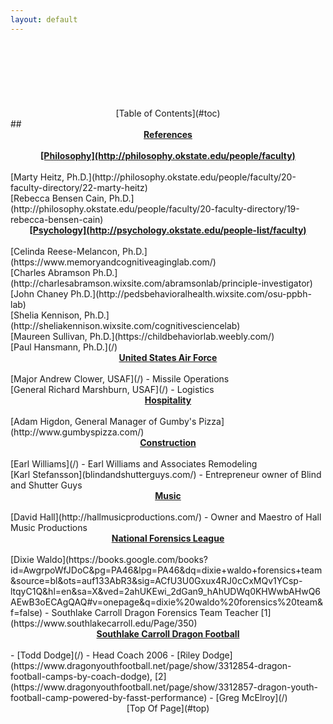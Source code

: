 ```yaml
---
layout: default
---
```

<header></header><br>
<div id="top">
<ul class="nav_menu"><br>
</div>
<center>[Table of Contents](#toc)<br></center>
<div id="refs">
</div>
<section>
## <u><b><center>References</b></u></center><br>
<center><b><u>[Philosophy](http://philosophy.okstate.edu/people/faculty)</b></u></center><br>
[Marty Heitz, Ph.D.](http://philosophy.okstate.edu/people/faculty/20-faculty-directory/22-marty-heitz)<br>
[Rebecca Bensen Cain, Ph.D.](http://philosophy.okstate.edu/people/faculty/20-faculty-directory/19-rebecca-bensen-cain)<br>

<center><b><u>[Psychology](http://psychology.okstate.edu/people-list/faculty)</b></u></center><br>
[Celinda Reese-Melancon, Ph.D.](https://www.memoryandcognitiveaginglab.com/)<br>
[Charles Abramson Ph.D.](http://charlesabramson.wixsite.com/abramsonlab/principle-investigator)<br>
[John Chaney Ph.D.](http://pedsbehavioralhealth.wixsite.com/osu-ppbh-lab)<br>
[Shelia Kennison, Ph.D.](http://sheliakennison.wixsite.com/cognitivesciencelab)<br>
[Maureen Sullivan, Ph.D.](https://childbehaviorlab.weebly.com/)<br>
[Paul Hansmann, Ph.D.](/)<br>

<center><b><u>United States Air Force</b></u></center><br>
[Major Andrew Clower, USAF](/) - Missile Operations<br>
[General Richard Marshburn, USAF](/) - Logistics<br>

<center><b><u>Hospitality</b></u></center><br>
[Adam Higdon, General Manager of Gumby's Pizza](http://www.gumbyspizza.com/)<br>

<center><b><u>Construction</u></b></u></center><br>
[Earl Williams](/) - Earl Williams and Associates Remodeling<br>
[Karl Stefansson](blindandshutterguys.com/) - Entrepreneur owner of Blind and Shutter Guys<br>

<center><b><u>Music</b></u></center><br>
[David Hall](http://hallmusicproductions.com/) - Owner and Maestro of Hall Music Productions<br>

<center><b><u>National Forensics League</b></u></center><br>
[Dixie Waldo](https://books.google.com/books?id=AwgrpoWfJDoC&pg=PA46&lpg=PA46&dq=dixie+waldo+forensics+team&source=bl&ots=auf133AbR3&sig=ACfU3U0Gxux4RJ0cCxMQv1YCsp-ltqyC1Q&hl=en&sa=X&ved=2ahUKEwi_2dGan9_hAhUDWq0KHWwbAHwQ6AEwB3oECAgQAQ#v=onepage&q=dixie%20waldo%20forensics%20team&f=false) - Southlake Carroll Dragon Forensics Team Teacher [1](https://www.southlakecarroll.edu/Page/350)<br>

<center><b><u>Southlake Carroll Dragon Football</b></u></center><br>
- [Todd Dodge](/) - Head Coach 2006
- [Riley Dodge](https://www.dragonyouthfootball.net/page/show/3312854-dragon-football-camps-by-coach-dodge), [2](https://www.dragonyouthfootball.net/page/show/3312857-dragon-youth-football-camp-powered-by-fasst-performance)
- [Greg McElroy](/)<br>
</section>
<section><div>
<footer><center>[Top Of Page](#top)</center></footer></div></section>
